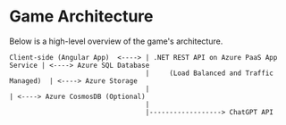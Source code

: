# Game Architecture

Below is a high-level overview of the game's architecture.

```plaintext
Client-side (Angular App)  <----> | .NET REST API on Azure PaaS App Service | <----> Azure SQL Database
                                  |     (Load Balanced and Traffic Managed)  | <----> Azure Storage
                                  |                                        | <----> Azure CosmosDB (Optional)
                                  |
                                  |------------------> ChatGPT API
